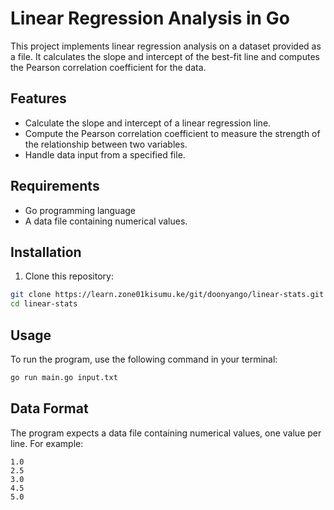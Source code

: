 # Linear Regression Analysis in Go

This project implements linear regression analysis on a dataset provided as a file. It calculates the slope and intercept of the best-fit line and computes the Pearson correlation coefficient for the data.

## Features

- Calculate the slope and intercept of a linear regression line.
- Compute the Pearson correlation coefficient to measure the strength of the relationship between two variables.
- Handle data input from a specified file.

## Requirements

- Go programming language
- A data file containing numerical values.

## Installation

1. Clone this repository:
```bash
git clone https://learn.zone01kisumu.ke/git/doonyango/linear-stats.git
cd linear-stats
```

## Usage
To run the program, use the following command in your terminal:

```bash
go run main.go input.txt
```
## Data Format
The program expects a data file containing numerical values, one value per line. For example:
```
1.0
2.5
3.0
4.5
5.0
```
